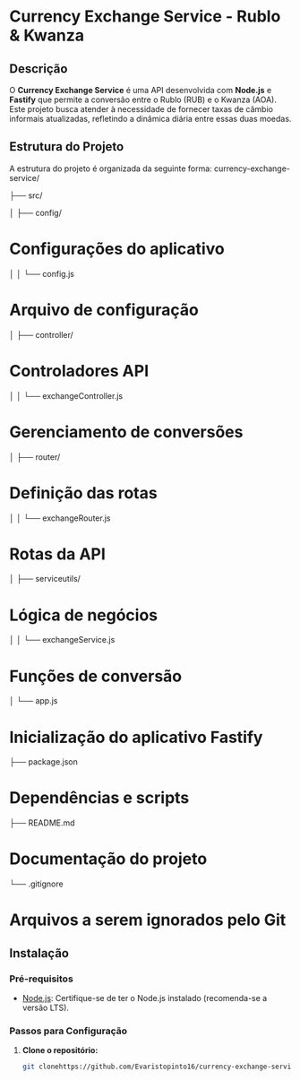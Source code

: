 # Currency Exchange Service - Rublo & Kwanza

## Descrição

O **Currency Exchange Service** é uma API desenvolvida com **Node.js** e **Fastify** que permite a conversão entre o Rublo (RUB) e o Kwanza (AOA). Este projeto busca atender à necessidade de fornecer taxas de câmbio informais atualizadas, refletindo a dinâmica diária entre essas duas moedas.

## Estrutura do Projeto

A estrutura do projeto é organizada da seguinte forma:
currency-exchange-service/

├── src/

│   ├── config/               
# Configurações do aplicativo

│   │   └── config.js         

# Arquivo de configuração
│   ├── controller/           

# Controladores API
│   │   └── exchangeController.js  

# Gerenciamento de conversões
│   ├── router/               

# Definição das rotas
│   │   └── exchangeRouter.js   

# Rotas da API
│   ├── serviceutils/         

# Lógica de negócios
│   │   └── exchangeService.js   

# Funções de conversão
│   └── app.js                

# Inicialização do aplicativo Fastify
├── package.json              
# Dependências e scripts
├── README.md                 
# Documentação do projeto
└── .gitignore                
# Arquivos a serem ignorados pelo Git

## Instalação

### Pré-requisitos

- [Node.js](https://nodejs.org/): Certifique-se de ter o Node.js instalado (recomenda-se a versão LTS).

### Passos para Configuração

1. **Clone o repositório:**

   ```bash
   git clonehttps://github.com/Evaristopinto16/currency-exchange-service